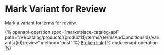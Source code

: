 # Mark Variant for Review

Mark a variant for terms for review.

{% openapi-operation spec="marketplace-catalog-api" path="/v1/catalog/products/{productId}/terms/{termsAndConditionsId}/variants/{id}/review" method="post" %}
[Broken link](broken-reference)
{% endopenapi-operation %}
